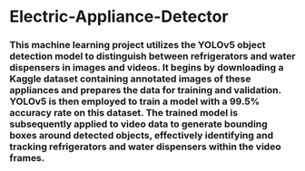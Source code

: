 # Electric-Appliance-Detector
### This machine learning project utilizes the YOLOv5 object detection model to distinguish between refrigerators and water dispensers in images and videos. It begins by downloading a Kaggle dataset containing annotated images of these appliances and prepares the data for training and validation. YOLOv5 is then employed to train a model with a 99.5% accuracy rate on this dataset. The trained model is subsequently applied to video data to generate bounding boxes around detected objects, effectively identifying and tracking refrigerators and water dispensers within the video frames.
